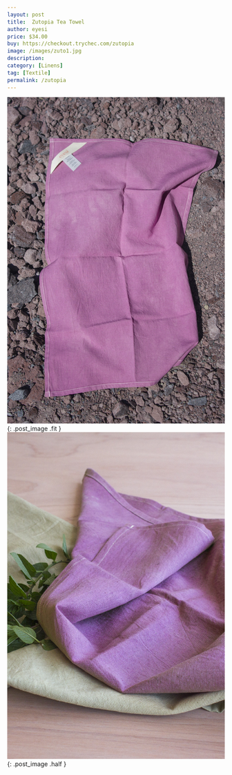 ```yaml
---
layout: post
title:  Zutopia Tea Towel
author: eyesi
price: $34.00
buy: https://checkout.trychec.com/zutopia
image: /images/zuto1.jpg
description:
category: [Linens]
tag: [Textile]
permalink: /zutopia
---
```

![](/images/zuto2.jpg){: .post_image .fit }
![](/images/zuto3.jpg){: .post_image .half }